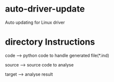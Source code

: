 # auto-driver-update
Auto updating for Linux driver

# directory Instructions

code   --> python code to handle generated file(*.ind)

source --> source code to analyse

target --> analyse result
